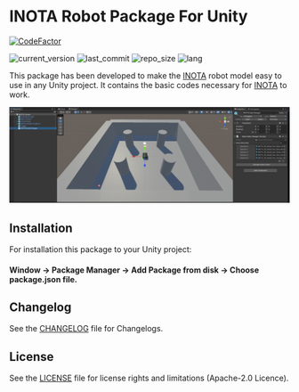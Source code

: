# INOTA Robot Package For Unity

[![CodeFactor](https://www.codefactor.io/repository/github/akerdogmus/INOTA-Unity-Package/badge)](https://www.codefactor.io/repository/github/akerdogmus/INOTA-Unity-Package)

![current_version](https://img.shields.io/github/v/release/Akerdogmus/INOTA-Unity-Package?color=green) ![last_commit](https://img.shields.io/github/last-commit/Akerdogmus/INOTA-Unity-Package?color=green) ![repo_size](https://img.shields.io/github/repo-size/Akerdogmus/INOTA-Unity-Package) ![lang](https://img.shields.io/github/languages/top/Akerdogmus/INOTA-Unity-Package)

This package has been developed to make the [INOTA](https://github.com/inomuh/inota) robot model easy to use in any Unity project. It contains the basic codes necessary for [INOTA](https://github.com/inomuh/inota) to work.

![Image of INOTAExampleScene](https://github.com/Akerdogmus/INOTA-Unity-Package/blob/master/Images/inotaRobotPackage.PNG)

## Installation
For installation this package to your Unity project:
#### Window -> Package Manager -> Add Package from disk -> Choose package.json file. 
## Changelog

See the [CHANGELOG](CHANGELOG.md) file for Changelogs.
## License

See the [LICENSE](LICENSE.md) file for license rights and limitations (Apache-2.0 Licence).
